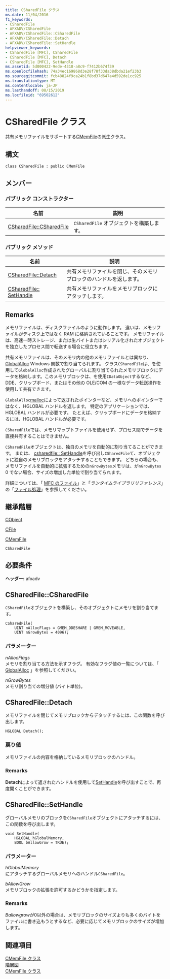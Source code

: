 ```yaml
---
title: CSharedFile クラス
ms.date: 11/04/2016
f1_keywords:
- CSharedFile
- AFXADV/CSharedFile
- AFXADV/CSharedFile::CSharedFile
- AFXADV/CSharedFile::Detach
- AFXADV/CSharedFile::SetHandle
helpviewer_keywords:
- CSharedFile [MFC], CSharedFile
- CSharedFile [MFC], Detach
- CSharedFile [MFC], SetHandle
ms.assetid: 5d000422-9ede-4318-a8c9-f7412b674f39
ms.openlocfilehash: 74a34ec169868d3e28f78f33da38dbda21ef23b3
ms.sourcegitcommit: fcb48824f9ca24b1f8bd37d647a4d592de1cc925
ms.translationtype: MT
ms.contentlocale: ja-JP
ms.lasthandoff: 08/15/2019
ms.locfileid: "69502612"
---
```

# <a name="csharedfile-class"></a>CSharedFile クラス

共有メモリファイルをサポートする[CMemFile](../../mfc/reference/cmemfile-class.md)の派生クラス。

## <a name="syntax"></a>構文

```
class CSharedFile : public CMemFile
```

## <a name="members"></a>メンバー

### <a name="public-constructors"></a>パブリック コンストラクター

|名前|説明|
|----------|-----------------|
|[CSharedFile::CSharedFile](#csharedfile)|`CSharedFile` オブジェクトを構築します。|

### <a name="public-methods"></a>パブリック メソッド

|名前|説明|
|----------|-----------------|
|[CSharedFile::Detach](#detach)|共有メモリファイルを閉じ、そのメモリブロックのハンドルを返します。|
|[CSharedFile:: SetHandle](#sethandle)|共有メモリファイルをメモリブロックにアタッチします。|

## <a name="remarks"></a>Remarks

メモリファイルは、ディスクファイルのように動作します。 違いは、メモリファイルがディスク上ではなく RAM に格納されていることです。 メモリファイルは、高速一時ストレージ、または生バイトまたはシリアル化されたオブジェクトを独立したプロセス間で転送する場合に役立ちます。

共有メモリファイルは、そのメモリ内の他のメモリファイルとは異なり、 [GlobalAlloc](/windows/win32/api/winbase/nf-winbase-globalalloc) Windows 関数で割り当てられます。 クラス`CSharedFile`は、を使用して`GlobalAlloc`作成されたグローバルに割り当てられたメモリブロックにデータを格納します。このメモリブロックは、を使用`IDataObject`するなど、DDE、クリップボード、またはその他の OLE/COM の一様なデータ転送操作を使用して共有できます。

`GlobalAlloc`[malloc](../../c-runtime-library/reference/malloc.md)によって返されたポインターなど、メモリへのポインターではなく、HGLOBAL ハンドルを返します。 特定のアプリケーションでは、HGLOBAL ハンドルが必要です。 たとえば、クリップボードにデータを格納するには、HGLOBAL ハンドルが必要です。

`CSharedFile`では、メモリマップトファイルを使用せず、プロセス間でデータを直接共有することはできません。

`CSharedFile`オブジェクトは、独自のメモリを自動的に割り当てることができます。 または、 [csharedfile:: SetHandle](#sethandle)を呼び出し`CSharedFile`て、オブジェクトに独自のメモリブロックをアタッチすることもできます。 どちらの場合も、メモリファイルを自動的に拡張するための`nGrowBytes`メモリは、が`nGrowBytes` 0 でない場合、サイズの増加した単位で割り当てられます。

詳細については、「 [MFC のファイル](../../mfc/files-in-mfc.md)」と「*ランタイムライブラリリファレンス*」の「[ファイル処理](../../c-runtime-library/file-handling.md)」を参照してください。

## <a name="inheritance-hierarchy"></a>継承階層

[CObject](../../mfc/reference/cobject-class.md)

[CFile](../../mfc/reference/cfile-class.md)

[CMemFile](../../mfc/reference/cmemfile-class.md)

`CSharedFile`

## <a name="requirements"></a>必要条件

**ヘッダー:** afxadv

##  <a name="csharedfile"></a>  CSharedFile::CSharedFile

`CSharedFile`オブジェクトを構築し、そのオブジェクトにメモリを割り当てます。

```
CSharedFile(
    UINT nAllocFlags = GMEM_DDESHARE | GMEM_MOVEABLE,
    UINT nGrowBytes = 4096);
```

### <a name="parameters"></a>パラメーター

*nAllocFlags*<br/>
メモリを割り当てる方法を示すフラグ。 有効なフラグ値の一覧については、「 [GlobalAlloc](/windows/win32/api/winbase/nf-winbase-globalalloc) 」を参照してください。

*nGrowBytes*<br/>
メモリ割り当ての増分値 (バイト単位)。

##  <a name="detach"></a>  CSharedFile::Detach

メモリファイルを閉じてメモリブロックからデタッチするには、この関数を呼び出します。

```
HGLOBAL Detach();
```

### <a name="return-value"></a>戻り値

メモリファイルの内容を格納しているメモリブロックのハンドル。

### <a name="remarks"></a>Remarks

**Detach**によって返されたハンドルを使用して[SetHandle](#sethandle)を呼び出すことで、再度開くことができます。

##  <a name="sethandle"></a>  CSharedFile::SetHandle

グローバルメモリのブロックを`CSharedFile`オブジェクトにアタッチするには、この関数を呼び出します。

```
void SetHandle(
    HGLOBAL hGlobalMemory,
    BOOL bAllowGrow = TRUE);
```

### <a name="parameters"></a>パラメーター

*hGlobalMemory*<br/>
にアタッチするグローバルメモリへのハンドル`CSharedFile`。

*bAllowGrow*<br/>
メモリブロックの拡張を許可するかどうかを指定します。

### <a name="remarks"></a>Remarks

*Ballowgrow*が0以外の場合は、メモリブロックのサイズよりも多くのバイトをファイルに書き込もうとするなど、必要に応じてメモリブロックのサイズが増加します。

## <a name="see-also"></a>関連項目

[CMemFile クラス](../../mfc/reference/cmemfile-class.md)<br/>
[階層図](../../mfc/hierarchy-chart.md)<br/>
[CMemFile クラス](../../mfc/reference/cmemfile-class.md)
